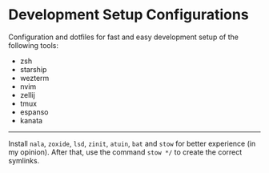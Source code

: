 # Development Setup Configurations
Configuration and dotfiles for fast and easy development setup of the following tools:
- zsh
- starship
- wezterm
- nvim
- zellij
- tmux
- espanso
- kanata
---
Install `nala`, `zoxide`, `lsd`, `zinit`, `atuin`, `bat` and `stow` for better experience (in my opinion).
After that, use the command `stow */` to create the correct symlinks.
